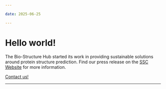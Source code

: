 ```yaml
---

date: 2025-06-25

---
```


# Hello world!

The Bio-Structure Hub started its work in providing sustainable solutions around protein structure prediction. 
Find our press release on the [SSC Website](
https://www.ssc.uni-heidelberg.de/en/newsroom/bio-structure-hub) for more information. 

[Contact us!](mailto:ssc-biostructurehub@uni-heidelberg.de)

---

